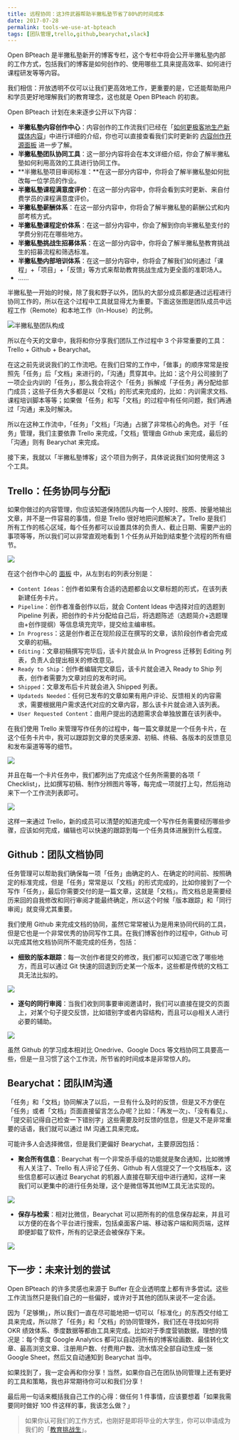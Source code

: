 ```yaml
---
title: 远程协同：这3件武器帮助半撇私塾节省了80%的时间成本
date: 2017-07-28
permalink: tools-we-use-at-bpteach
tags: [团队管理,trello,github,bearychat,slack]
---
```


Open BPteach 是半撇私塾新开的博客专栏，这个专栏中将会公开半撇私塾内部的工作方式，包括我们的博客是如何创作的、使用哪些工具来提高效率、如何进行课程研发等等内容。

我们相信：开放透明不仅可以让我们更高效地工作，更重要的是，它还能帮助用户和学员更好地理解我们的教育理念，这也就是 Open BPteach 的初衷。

Open BPteach 计划在未来逐步公开以下内容：

- **半撇私塾内容创作中心**：内容创作的工作流我们已经在「[如何更极客地生产新媒体内容](http://www.bpteach.com/blog/new-media-content-production-workflow)」中进行详细的介绍，你也可以直接查看我们实时更新的 [内容创作开源面板](https://trello.com/b/Cadm1bLB) 进一步了解。
- **半撇私塾团队协同工具**：这一部分内容将会在本文详细介绍，你会了解半撇私塾如何利用高效的工具进行协同工作。
- **半撇私塾项目审阅标准：**在这一部分内容中，你将会了解半撇私塾如何批改每一位学员的作业。
- **半撇私塾课程满意度评价**：在这一部分内容中，你将会看到实时更新、来自付费学员的课程满意度评价。
- **半撇私塾薪酬体系**：在这一部分内容中，你将会了解半撇私塾的薪酬公式和内部考核方式。
- **半撇私塾课程定价体系**：在这一部分内容中，你会了解到你向半撇私塾支付的学费分别花在哪些地方。
- **半撇私塾挑战生招募体系**：在这一部分内容中，你将会了解半撇私塾教育挑战生的招募流程和筛选标准。
- **半撇私塾内部培训体系**：在这一部分内容中，你将会了解我们如何通过「课程」+「项目」+「反馈」等方式来帮助教育挑战生成为更全面的准职场人。
- ……

半撇私塾一开始的时候，除了我和野子以外，团队的大部分成员都是通过远程进行协同工作的，所以在这个过程中工具就显得尤为重要。下面这张图是团队成员中远程工作（Remote）和本地工作（In-House）的比例。

![半撇私塾团队构成](http://cdn.bpteach.com/17-7-29/73626784.jpg)

所以在今天的文章中，我将和你分享我们团队工作过程中 3 个非常重要的工具：Trello + Github + Bearychat。

在这之前先说说我们的工作流吧。在我们日常的工作中，「做事」的顺序常常是按照先「任务」后「文档」来进行的，「沟通」贯穿其中。比如：这个月公司接到了一项企业内训的「任务」，那么我会将这个「任务」拆解成「子任务」再分配给部门成员；这些子任务大多都是以「文档」的形式来完成的，比如：内训需求文档、课程培训脚本等等；如果做「任务」和写「文档」的过程中有任何问题，我们再通过「沟通」来及时解决。

所以在这种工作流中，「任务」「文档」「沟通」占据了非常核心的角色。对于「任务」管理，我们主要依靠 Trello 来完成，「文档」管理由 Github 来完成，最后的「沟通」则有 Bearychat 来完成。

接下来，我就以「半撇私塾博客」这个项目为例子，具体说说我们如何使用这 3 个工具。

## Trello：任务协同与分配i

如果你做过的内容管理，你应该知道保持团队内每一个人按时、按质、按量地输出文章，并不是一件容易的事情，但是 Trello 很好地把问题解决了。Trello 是我们所有工作的核心区域，每个任务都可以设置具体的负责人、截止日期、需要产出的事项等等，所以我们可以非常直观地看到 1 个任务从开始到结束整个流程的所有细节。

![](http://cdn.bpteach.com/17-7-31/4068500.jpg)

在这个创作中心的 [面板](https://trello.com/b/Cadm1bLB) 中，从左到右的列表分别是：

- `Content Ideas`：创作者如果有合适的选题都会以文章标题的形式，在该列表新建任务卡片。
- `Pipeline`：创作者准备创作以后，就会 Content Ideas 中选择对应的选题到 Pipeline 列表，把创作的卡片分配给自己后，将选题陈述（选题简介+选题理由+创作提纲）等信息填充完毕，提交给主编审核。
- `In Progress`：这是创作者正在现阶段正在撰写的文章，该阶段创作者会完成文章的初稿。
- `Editing`：文章初稿撰写完毕后，该卡片就会从 In Progress 迁移到 Editing 列表，负责人会提出相关的修改意见。
- `Ready to Ship`：创作者编辑完文章后，该卡片就会进入 Ready to Ship 列表，创作者需要为文章对应的发布时间。
- `Shipped`：文章发布后卡片就会进入 Shipped 列表。
- `Updateds Needed`：任何已发布的文章如果有用户评论、反馈相关的内容需求，需要根据用户需求迭代对应的文章内容，那么该卡片就会进入该列表。
- `User Requested Content`：由用户提出的选题需求会单独放置在该列表中。

在我们使用 Trello 来管理写作任务的过程中，每一篇文章就是一个任务卡片，在这个任务卡片中，我可以跟踪到文章的灵感来源、初稿、终稿、各版本的反馈意见和发布渠道等等的细节。

![](http://cdn.bpteach.com/17-7-31/47023344.jpg)

并且在每一个卡片任务中，我们都列出了完成这个任务所需要的各项「 Checklist」，比如撰写初稿、制作分辨图片等等，每完成一项就打上勾，然后拖动来下一个工作流列表即可。

![](http://cdn.bpteach.com/17-7-31/20629753.jpg)

这样一来通过 Trello，新的成员可以清楚的知道完成一个写作任务需要经历哪些步骤，应该如何完成，编辑也可以快速的跟踪到每一个任务具体进展到什么程度。

## Github：团队文档协同

任务管理可以帮助我们确保每一项「任务」由确定的人、在确定的时间前、按照确定的标准完成，但是「任务」常常是以「文档」的形式完成的，比如你接到了一个写作「任务」，最后你需要交付的是一篇文章，这就是「文档」。而文档总是需要经历来回的自我修改和同行审阅才能最终确定，所以这个时候「版本跟踪」和「同行审阅」就变得尤其重要。

我们使用 Github 来完成文档的协同，虽然它常常被认为是用来协同代码的工具，但是它也是一个非常优秀的协同写作工具。在我们博客创作的过程中，Github 可以完成其他文档协同所不能完成的任务，包括：

- **细致的版本跟踪**：每一次创作者提交的修改，我们都可以知道它改了哪些地方，而且可以通过 Git 快速的回退到历史某一个版本，这些都是传统的文档工具无法比拟的。

![](http://cdn.bpteach.com/17-7-31/15540296.jpg)

- **逐句的同行审阅**：当我们收到同事要审阅邀请时，我们可以直接在提交的页面上，对某个句子提交反馈，比如错别字或者内容结构，而且可以@相关人进行必要的辅助。

![](http://cdn.bpteach.com/17-7-31/10063411.jpg)

虽然 Github 的学习成本相对比 Onedrive、Google Docs 等文档协同工具要高一些，但是一旦习惯了这个工作流，所节省的时间成本是非常惊人的。

## Bearychat：团队IM沟通

「任务」和「文档」协同解决了以后，一旦有什么及时的反馈，但是又不方便在「任务」或者「文档」页面直接留言怎么办呢？比如：「再发一次」、「没有看见」、「提交前记得自己检查一下错别字」这些需要及时反馈的信息，但是又不是非常重要的话语，我们就可以通过 IM 沟通工具来完成。

可能许多人会选择微信，但是我们更偏好 Bearychat，主要原因包括：

- **聚合所有信息**：Bearychat 有一个非常杀手级的功能就是聚合通知，比如微博有人关注了、Trello 有人评论了任务、Github 有人信提交了一个文档版本，这些信息都可以通过 Bearychat 的机器人直接在聊天组中进行通知，这样一来我们可以更集中的进行任务处理，这个是微信等其他IM工具无法实现的。

![](http://cdn.bpteach.com/17-7-31/93700957.jpg)

- **保存与检索**：相对比微信，Bearychat 可以把所有的的信息保存起来，并且可以方便的在各个平台进行搜索，包括桌面客户端、移动客户端和网页端，这样即便卸载了软件，所有的记录还会被保存下来。

![](http://cdn.bpteach.com/17-7-31/67640908.jpg)

## 下一步：未来计划的尝试

Open BPteach 的许多灵感也来源于 Buffer 在企业透明度上都有许多尝试。这些工作流当然只是我们自己的一些偏好，或许对于其他的团队来说不一定合适。

因为「足够懒」，所以我们一直在尽可能地把一切可以「标准化」的东西交付给工具来完成，所以除了「任务」和「文档」的协同管理外，我们还在寻找如何将 OKR 绩效体系、季度数据等都由工具来完成。比如对于季度营销数据，理想的情况是：每个季度 Google Analytics 都可以自动将所有的博客绘画数、最佳转化文章、最高浏览文章、注册用户数、付费用户数、流水情况全部自动生成一张 Google Sheet，然后又自动通知到 Bearychat 当中。

如果找到了，我一定会再和你分享！当然，如果你自己在团队协同管理上还有更好的工具和策略，我也非常期待你可以和我们分享！

最后用一句话来概括我自己工作的心得：做任何 1 件事情，应该要想着「如果我需要同时做好 100 件这样的事，我该怎么做？」

> 如果你认可我们的工作方式，也刚好是即将毕业的大学生，你可以申请成为我们的「[教育挑战生](http://www.bpteach.com/join-us?utm_source=banpie.info&utm_medium=referral&utm_campaign=fsec-bp&utm_term=tool-we-use&utm_content=textlink)」。